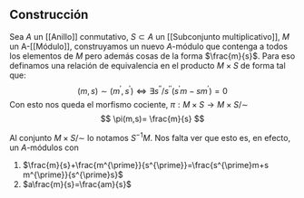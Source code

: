 
## Construcción

Sea $A$ un [[Anillo]] conmutativo, $S \subset A$ un [[Subconjunto multiplicativo]], $M$ un A-[[Módulo]], construyamos un nuevo $A$-módulo que contenga a todos los elementos de $M$ pero además cosas de la forma $\frac{m}{s}$. Para eso definamos una relación de equivalencia en el producto $M\times S$ de forma tal que:
$$
(m,s)\sim(m^{\prime},s^{\prime}) \iff \exists s^{\prime\prime} /  s^{\prime\prime} (s^{\prime}m - s m^{\prime}) = 0
$$
Con esto nos queda el morfismo cociente, $\pi: M\times S\to M\times S / \sim$
$$
\pi(m,s)= \frac{m}{s}
$$

Al conjunto $M\times S /\sim$ lo notamos $S^{-1}M$. Nos falta ver que esto es, en efecto, un $A$-módulos con
1. $\frac{m}{s}+\frac{m^{\prime}}{s^{\prime}}=\frac{s^{\prime}m+s m^{\prime}}{s^{\prime}s}$
2. $a\frac{m}{s}=\frac{am}{s}$